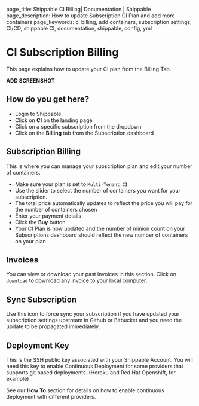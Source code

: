 page_title: Shippable CI Billing| Documentation | Shippable
page_description: How to update Subscription CI Plan and add more containers
page_keywords: ci billing, add containers, subscription settings, CI/CD, shippable CI, documentation, shippable, config, yml

# CI Subscription Billing

This page explains how to update your CI plan from the Billing Tab.

****ADD SCREENSHOT****

## How do you get here?

- Login to Shippable
- Click on **CI** on the landing page
- Click on a specific subscription from the dropdown
- Click on the **Billing** tab from the Subscription dashboard

## Subscription Billing

This is where you can manage your subscription plan and edit your number of containers.

- Make sure your plan is set to `Multi-Tenant CI`
- Use the slider to select the number of containers you want for your subscription.
- The total price automatically updates to reflect the price you will pay for the number of containers chosen
- Enter your payment details
- Click the **Buy** button
- Your CI Plan is now updated and the number of minion count on your Subscriptions dashboard should reflect the new number of containers on your plan

## Invoices

You can view or download your past invoices in this section. Click on `download` to download any invoice to your local computer.

## Sync Subscription

Use this icon to force sync your subscription if you have updated your subscription settings upstream in Github or Bitbucket and you need the update to be propagated immediately.

## Deployment Key

This is the SSH public key associated with your Shippable Account. You will need this key to enable Continuous Deployment for some providers that supports git based deployments. (Heroku and Red Hat Openshift, for example)

See our **How To** section for details on how to enable continuous deployment with different providers.
